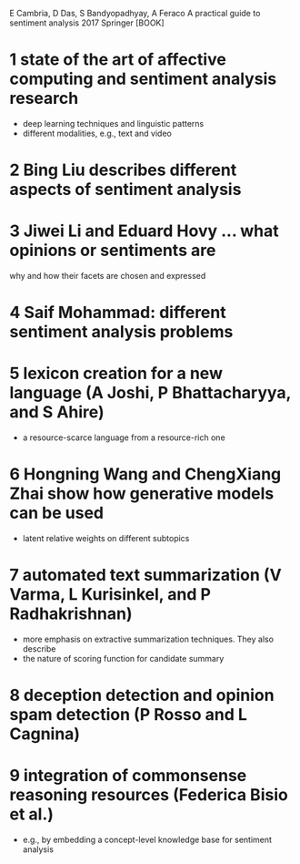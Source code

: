 E Cambria, D Das, S Bandyopadhyay, A Feraco
A practical guide to sentiment analysis
2017 Springer [BOOK] 

# 1 state of the art of affective computing and sentiment analysis research

* deep learning techniques and linguistic patterns
* different modalities, e.g., text and video

# 2 Bing Liu describes different aspects of sentiment analysis

# 3 Jiwei Li and Eduard Hovy ... what opinions or sentiments are
  why and how their facets are chosen and expressed

# 4 Saif Mohammad: different sentiment analysis problems

# 5 lexicon creation for a new language (A Joshi, P Bhattacharyya, and S Ahire)

* a resource-scarce language from a resource-rich one

# 6 Hongning Wang and ChengXiang Zhai show how generative models can be used

* latent relative weights on different subtopics

# 7 automated text summarization (V Varma, L Kurisinkel, and P Radhakrishnan)

* more emphasis on extractive summarization techniques. They also describe
* the nature of scoring function for candidate summary

# 8 deception detection and opinion spam detection (P Rosso and L Cagnina)

# 9 integration of commonsense reasoning resources (Federica Bisio et al.)

* e.g., by embedding a concept-level knowledge base for sentiment analysis

